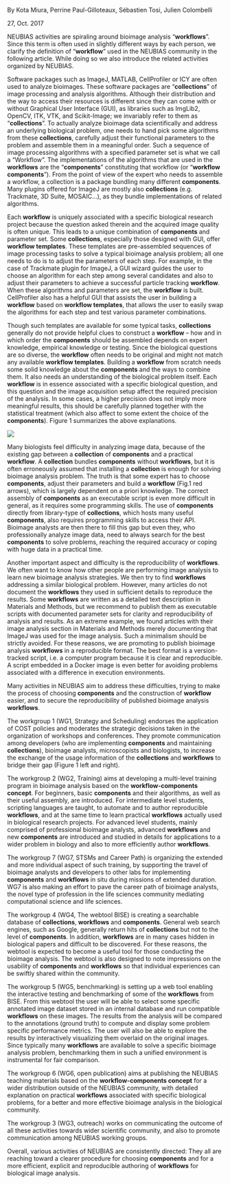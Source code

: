 By Kota Miura, Perrine Paul-Gilloteaux, Sébastien Tosi, Julien Colombelli

27, Oct. 2017

NEUBIAS activities are spiraling around bioimage analysis “**workflows**”. Since this term is often used in slightly different ways by each person, we clarify the definition of “**workflow**” used in the NEUBIAS community in the following article. While doing so we also introduce the related activities organized by NEUBIAS.

Software packages such as ImageJ, MATLAB, CellProfiler or ICY are often used to analyze bioimages. These software packages are “**collections**” of image processing and analysis algorithms. Although their distribution and the way to access their resources is different since they can come with or without Graphical User Interface (GUI), as libraries such as ImgLib2, OpenCV, ITK, VTK, and Scikit-Image; we invariably refer to them as “**collections**”. To actually analyze bioimage data scientifically and address an underlying biological problem, one needs to hand pick some algorithms from these **collections**, carefully adjust their functional parameters to the problem and assemble them in a meaningful order. Such a sequence of image processing algorithms with a specified parameter set is what we call a “Workflow”. The implementations of the algorithms that are used in the **workflows** are the “**components**” constituting that workflow (or “**workflow components**”). From the point of view of the expert who needs to assemble a workflow, a collection is a package bundling many different **components**. Many plugins offered for ImageJ are mostly also **collections** (e.g. Trackmate, 3D Suite, MOSAIC…), as they bundle implementations of related algorithms.

Each **workflow** is uniquely associated with a specific biological research project because the question asked therein and the acquired image quality is often unique. This leads to a unique combination of **components** and parameter set. Some **collections**, especially those designed with GUI, offer **workflow templates**. These templates are pre-assembled sequences of image processing tasks to solve a typical bioimage analysis problem; all one needs to do is to adjust the parameters of each step. For example, in the case of Trackmate plugin for ImageJ, a GUI wizard guides the user to choose an algorithm for each step among several candidates and also to adjust their parameters to achieve a successful particle tracking **workflow**. When these algorithms and parameters are set, the **workflow** is built. CellProfiler also has a helpful GUI that assists the user in building a **workflow** based on **workflow templates**, that allows the user to easily swap the algorithms for each step and test various parameter combinations.

Though such templates are available for some typical tasks, **collections** generally do not provide helpful clues to construct a **workflow** – how and in which order the **components** should be assembled depends on expert knowledge, empirical knowledge or testing. Since the biological questions are so diverse, the **workflow** often needs to be original and might not match any available **workflow templates**. Building a **workflow** from scratch needs some solid knowledge about the **components** and the ways to combine them. It also needs an understanding of the biological problem itself. Each **workflow** is in essence associated with a specific biological question, and this question and the image acquisition setup affect the required precision of the analysis. In some cases, a higher precision does not imply more meaningful results, this should be carefully planned together with the statistical treatment (which also affect to some extent the choice of the **components**). Figure 1 summarizes the above explanations.

![](https://www.dropbox.com/s/s2kb8guqd4ru4e3/bioimageanalaysisCoreOntology.png?raw=1)

Many biologists feel difficulty in analyzing image data, because of the existing gap between a **collection** of **components** and a practical **workflow**. A **collection** bundles **components** without **workflows**, but it is often erroneously assumed that installing a **collection** is enough for solving bioimage analysis problem. The truth is that some expert has to choose **components**, adjust their parameters and build a **workflow** (Fig.1 red arrows), which is largely dependent on a priori knowledge. The correct assembly of **components** as an executable script is even more difficult in general, as it requires some programming skills. The use of **components** directly from library-type of **collections**, which hosts many useful **components**, also requires programming skills to access their API. Bioimage analysts are then there to fill this gap but even they, who professionally analyze image data, need to always search for the best **components** to solve problems, reaching the required accuracy or coping with huge data in a practical time.

Another important aspect and difficulty is the reproducibility of **workflows**. We often want to know how other people are performing image analysis to learn new bioimage analysis strategies. We then try to find **workflows** addressing a similar biological problem. However, many articles do not document the **workflows** they used in sufficient details to reproduce the results. Some **workflows** are written as a detailed text description in Materials and Methods, but we recommend to publish them as executable scripts with documented parameter sets for clarity and reproducibility of analysis and results. As an extreme example, we found articles with their image analysis section in Materials and Methods merely documenting that ImageJ was used for the image analysis. Such a minimalism should be strictly avoided. For these reasons, we are promoting to publish bioimage analysis **workflows** in a reproducible format. The best format is a version-tracked script, i.e. a computer program because it is clear and reproducible. A script embedded in a Docker image is even better for avoiding problems associated with a difference in execution environments.

Many activities in NEUBIAS aim to address these difficulties, trying to make the process of choosing **components** and the construction of **workflow** easier, and to secure the reproducibility of published bioimage analysis **workflows**.

The workgroup 1 (WG1, Strategy and Scheduling) endorses the application of COST policies and moderates the strategic decisions taken in the organization of workshops and conferences. They promote communication among developers (who are implementing **components** and maintaining **collections**), bioimage analysts, microscopists and biologists, to increase the exchange of the usage information of the **collections** and **workflows** to bridge their gap (Figure 1 left and right).

The workgroup 2 (WG2, Training) aims at developing a multi-level training program in bioimage analysis based on the **workflow-components concept**. For beginners, basic **components** and their algorithms, as well as their useful assembly, are introduced. For intermediate level students, scripting languages are taught, to automate and to author reproducible **workflows**, and at the same time to learn practical **workflows** actually used in biological research projects. For advanced level students, mainly comprised of professional bioimage analysts, advanced **workflows** and new **components** are introduced and studied in details for applications to a wider problem in biology and also to more efficiently author **workflows**.

The workgroup 7 (WG7, STSMs and Career Path) is organizing the extended and more individual aspect of such training, by supporting the travel of bioimage analysts and developers to other labs for implementing **components** and **workflows** in situ during missions of extended duration. WG7 is also making an effort to pave the career path of bioimage analysts, the novel type of profession in the life sciences community mediating computational science and life sciences.

The workgroup 4 (WG4, The webtool BISE) is creating a searchable database of **collections**, **workflows** and **components**. General web search engines, such as Google, generally return hits of **collections** but not to the level of **components**. In addition, **workflows** are in many cases hidden in biological papers and difficult to be discovered. For these reasons, the webtool is expected to become a useful tool for those conducting the bioimage analysis. The webtool is also designed to note impressions on the usability of **components** and **workflows** so that individual experiences can be swiftly shared within the community.

The workgroup 5 (WG5, benchmarking) is setting up a web tool enabling the interactive testing and benchmarking of some of the **workflows** from BISE. From this webtool the user will be able to select some specific annotated image dataset stored in an internal database and run compatible **workflows** on these images. The results from the analysis will be compared to the annotations (ground truth) to compute and display some problem specific performance metrics. The user will also be able to explore the results by interactively visualizing them overlaid on the original images. Since typically many **workflows** are available to solve a specific bioimage analysis problem, benchmarking them in such a unified environment is instrumental for fair comparison.

The workgroup 6 (WG6, open publication) aims at publishing the NEUBIAS teaching materials based on the **workflow-components concept** for a wider distribution outside of the NEUBIAS community, with detailed explanation on practical **workflows** associated with specific biological problems, for a better and more effective bioimage analysis in the biological community.

The workgroup 3 (WG3, outreach) works on communicating the outcome of all these activities towards wider scientific community, and also to promote communication among NEUBIAS working groups.

Overall, various activities of NEUBIAS are consistently directed: They all are reaching toward a clearer procedure for choosing **components** and for a more efficient, explicit and reproducible authoring of **workflows** for biological image analysis.